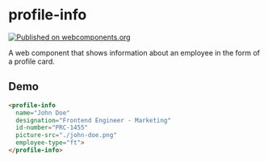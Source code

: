 # profile-info

[![Published on webcomponents.org](https://img.shields.io/badge/webcomponents.org-published-blue.svg)](https://www.webcomponents.org/element/prateekjadhwani/profile-info)

A web component that shows information about an employee in the form of a profile card.

## Demo

<!--
```
<custom-element-demo>
  <template>
    <script type="module">

      import ProfileInfo from './ProfileInfo.js';

      // We are now defining the custom element
      customElements.define('profile-info', ProfileInfo);
    </script>
    <profile-info
      name="John Doe"
      designation="Frontend Engineer - Marketing"
      id-number="PRC-1455"
      picture-src="./john-doe.png"
      employee-type="ft">
    </profile-info>
  </template>
</custom-element-demo>
```
-->
```html
<profile-info
  name="John Doe"
  designation="Frontend Engineer - Marketing"
  id-number="PRC-1455"
  picture-src="./john-doe.png"
  employee-type="ft">
</profile-info>
```
